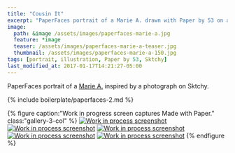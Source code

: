 ```yaml
---
title: "Cousin It"
excerpt: "PaperFaces portrait of a Marie A. drawn with Paper by 53 on an iPad."
image: 
  path: &image /assets/images/paperfaces-marie-a.jpg 
  feature: *image
  teaser: /assets/images/paperfaces-marie-a-teaser.jpg
  thumbnail: /assets/images/paperfaces-marie-a-150.jpg
tags: [portrait, illustration, Paper by 53, Sktchy]
last_modified_at: 2017-01-17T14:21:27-05:00
---
```


PaperFaces portrait of a [Marie A.](http://sktchy.com/7uxxdC ) inspired by a photograph on Sktchy.

{% include boilerplate/paperfaces-2.md %}

{% figure caption:"Work in progress screen captures Made with Paper." class:"gallery-3-col" %}
[![Work in process screenshot](/assets/images/paperfaces-marie-a-process-1-600.jpg)](/assets/images/paperfaces-marie-a-process-1-lg.jpg)
[![Work in process screenshot](/assets/images/paperfaces-marie-a-process-2-600.jpg)](/assets/images/paperfaces-marie-a-process-2-lg.jpg)
[![Work in process screenshot](/assets/images/paperfaces-marie-a-process-3-600.jpg)](/assets/images/paperfaces-marie-a-process-3-lg.jpg)
[![Work in process screenshot](/assets/images/paperfaces-marie-a-process-4-600.jpg)](/assets/images/paperfaces-marie-a-process-4-lg.jpg)
[![Work in process screenshot](/assets/images/paperfaces-marie-a-process-5-600.jpg)](/assets/images/paperfaces-marie-a-process-5-lg.jpg)
{% endfigure %}
